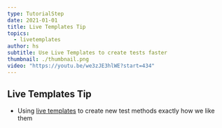 ```yaml
---
type: TutorialStep
date: 2021-01-01
title: Live Templates Tip
topics:
  - livetemplates
author: hs
subtitle: Use Live Templates to create tests faster
thumbnail: ./thumbnail.png
video: "https://youtu.be/we3zJE3hlWE?start=434"
---
```


## Live Templates Tip

- Using [live templates](https://www.jetbrains.com/help/idea/using-live-templates.html) to create new test methods exactly how we like them
